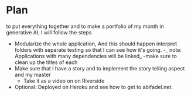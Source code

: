 # Plan
 to put everything together and to make a portfolio of my month in generative AI, I will follow the steps
 - Modularize the whole application, And this should happen interpret folders with separate testing so that I can see how it's going.
    -_ note: Applications with many dependencies will be linked_
    -make sure to clean up the titles of each
 - Make sure that I have a story and to implement the story telling aspect and my master
   - Take it as a video on on Riverside
 - Optional: Deployed on Heroku and see how to get to abifadel.net.